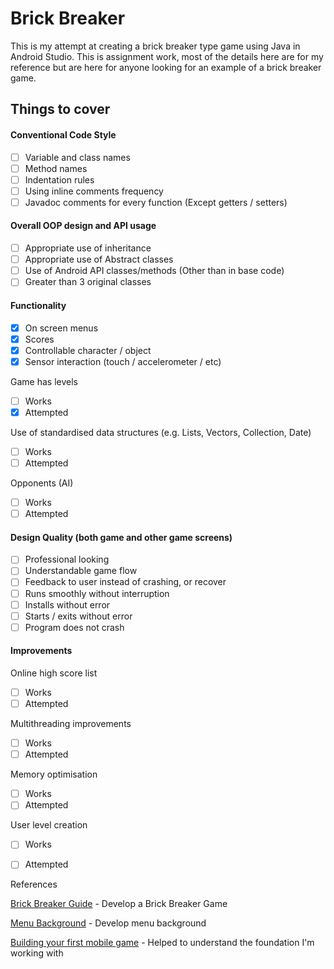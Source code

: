 # Brick Breaker
This is my attempt at creating a brick breaker type game using Java in Android Studio. This is assignment work, most of the details here are for my reference but are here for anyone looking for an example of a brick breaker game.

## Things to cover

#### Conventional Code Style

- [ ] Variable and class names
- [ ] Method names
- [ ] Indentation rules
- [ ] Using inline comments frequency
- [ ] Javadoc comments for every function (Except getters / setters)

#### Overall OOP design and API usage

- [ ] Appropriate use of inheritance
- [ ] Appropriate use of Abstract classes
- [ ] Use of Android API classes/methods (Other than in base code)
- [ ] Greater than 3 original classes

#### Functionality

- [x] On screen menus
- [x] Scores
- [x] Controllable character / object
- [x] Sensor interaction (touch / accelerometer / etc)

Game has levels

- [ ] Works
- [x] Attempted

Use of standardised data structures (e.g. Lists, Vectors, Collection, Date)

- [ ] Works
- [ ] Attempted

Opponents (AI)

- [ ] Works
- [ ] Attempted

#### Design Quality (both game and other game screens)

- [ ] Professional looking
- [ ] Understandable game flow
- [ ] Feedback to user instead of crashing, or recover
- [ ] Runs smoothly without interruption
- [ ] Installs without error
- [ ] Starts / exits without error
- [ ] Program does not crash

#### Improvements

Online high score list

- [ ] Works
- [ ] Attempted

Multithreading improvements

- [ ] Works
- [ ] Attempted

Memory optimisation

- [ ] Works
- [ ] Attempted

User level creation

- [ ] Works
- [ ] Attempted



References

[Brick Breaker Guide](https://www.youtube.com/watch?v=K9qMm3JbOH0&t=193s) - Develop a Brick Breaker Game

[Menu Background](https://codinginflow.com/tutorials/android/animated-gradient-background) - Develop menu background

[Building your first mobile game](http://www.reading.ac.uk/dcs-begin-programming.aspx) - Helped to understand the foundation I'm working with

